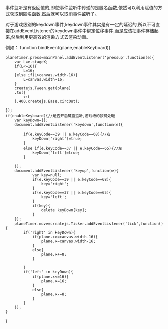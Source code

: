 事件监听是有返回值的,即使事件监听中传递的是匿名函数,依然可以利用赋值的方式获取到匿名函数,然后就可以取消事件监听了。

对于游戏级别的keydown事件,keydown事件其实是有一定的延迟的,所以不可直接在addEventListener的keydown事件中绑定位移事件,而是应该把事件存储起来,然后利用更高效的渲染方式去渲染动画。

例如：
function bindEvent(plane,enableKeyboard){

	planeTimer.press=mainPanel.addEventListener('pressup',function(e){
		var L=e.stageX;
		if(L<=16){
			L=16;
		}else if(L>canvas.width-16){
			L=canvas.width-16;
		}
		createjs.Tween.get(plane)
		.to({
			x:L
		},400,createjs.Ease.circOut);

	});
	if(enableKeyboard){//是否开启键盘监听,游戏级的按键处理
		var keyDown={};
		document.addEventListener('keydown',function(e){

			if(e.keyCode==39 || e.keyCode==68){//右
				keyDown['right']=true;
			}
			else if(e.keyCode==37 || e.keyCode==65){//左
				keyDown['left']=true;
			}

		});
		document.addEventListener('keyup',function(e){
				var key=null;
				if(e.keyCode==39 || e.keyCode==68){
					key='right';
				}
				if(e.keyCode==37 || e.keyCode==65){
					key='left';
				}
				if(key){
					delete keyDown[key];
				}
		});
		planeTimer.move=createjs.Ticker.addEventListener('tick',function(){
			if('right' in keyDown){
				if(plane.x>=canvas.width-16){
					plane.x=canvas.width-16;
				}
				else{
					plane.x+=8;
				}
				
			}
			if('left' in keyDown){
				if(plane.x<=16){
					plane.x=16;
				}
				else{
					plane.x-=8;
				}
			}
		});
	}
}